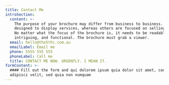 ```yaml
---
title: Contact Me
introSection:
  content: >-
    The purpose of your brochure may differ from business to business. Some are
    designed to display services, whereas others are focused on selling an idea.
    No matter what the focus of the brochure is, it needs to be readable,
    intriguing, and functional. The brochure must grab a viewer.
  email: hello@the5thc.com.au
  emailLabel: Email me
  phone: 5555 555 555
  phoneLabel: Call me
  title: CONTACT ME NOW. URGENTLY. I MEAN IT.
formContent: >-
  #### Fill out the form and qui dolorem ipsum quia dolor sit amet, consectetur,
  adipisci velit, sed quia non numquam
---
```


